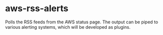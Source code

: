 # aws-rss-alerts
Polls the RSS feeds from the AWS status page. The output can be piped to various alerting systems, which will be developed as plugins.
